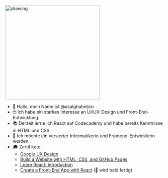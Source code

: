 <img src="https://github.com/asalghabeljoo/asalghabeljoo/assets/153996116/334103bb-4a08-4d53-a080-3291c5d99585" alt="drawing" width="300"/>

- 👋 Hallo, mein Name ist @asalghabeljoo
- 🤓 Ich habe ein starkes Interesse an UI/UX-Design und Front-End-Entwicklung.
- 📚 Derzeit lerne ich React auf Codecademy und habe bereits Kenntnisse in HTML und CSS.
- 🎯 Ich möchte ein versierter Informatikerin und Frontend-Entwicklerin werden.
- 🎓 Zertifikate:
  - [Google UX Design](https://coursera.org/share/37e9066b015f22bd47e3cfd83269d389)
  - [Build a Website with HTML, CSS, and GitHub Pages](https://www.codecademy.com/profiles/py3568618969/certificates/5cadfefe5f1de806e9704577)
  - [Learn React: Introduction](https://www.codecademy.com/profiles/py3568618969/certificates/1bf3e70ae92b43c2a3add66cbfaec661)
  - [Create a Front-End App with React](https://www.codecademy.com/learn/paths/build-web-apps-with-react) (🚧 wird bald fertig)
